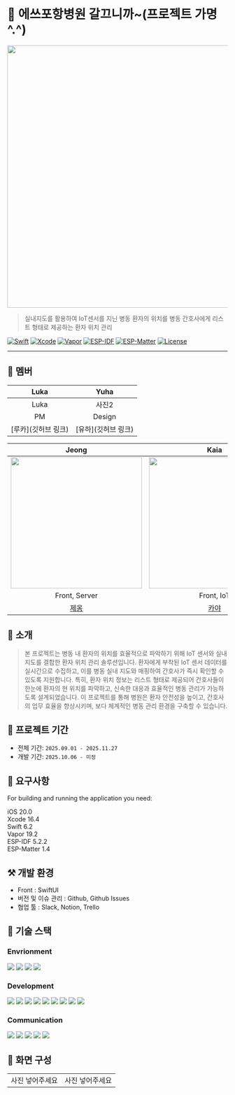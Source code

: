 # 🚀 에쓰포항병원 갈끄니까~(프로젝트 가명^.^)
<img width="600" src="https://github.com/user-attachments/assets/2e26c562-99ad-48a6-bbcd-f850c1ad434c" />

> 실내지도를 활용하여 IoT센서를 지닌 병동 환자의 위치를 병동 간호사에게 리스트 형태로 제공하는 환자 위치 관리

[![Swift](https://img.shields.io/badge/Swift-6.2-orange.svg)]()
[![Xcode](https://img.shields.io/badge/Xcode-16.4-blue.svg)]()
[![Vapor](https://img.shields.io/badge/Vapor-19.2-purple.svg)]()
[![ESP-IDF](https://img.shields.io/badge/ESP_IDF-5.4.2-red.svg)]()
[![ESP-Matter](https://img.shields.io/badge/ESP_Matter-1.4-026CDF.svg)]()
[![License](https://img.shields.io/badge/license-MIT-green.svg)]()

---

## 👥 멤버
| Luka | Yuha |
|:------:|:------:|
| Luka | 사진2 |
| PM | Design |
| [루카](깃허브 링크) | [유하](깃허브 링크) |

| Jeong | Kaia | One | Anne |
|:------:|:------:|:------:|:------:|
| <img src="https://github.com/user-attachments/assets/a1584790-a4be-403c-aca4-8677a4844379" width="300"> | <img src="https://github.com/user-attachments/assets/f8dcc3a9-86a8-4ef6-bec1-5839c4a16a4b" width="300"> | <img src="https://github.com/user-attachments/assets/9447ed4c-8318-4182-8d6c-f6e812a4c6df" width="300"> | <img src="https://i.redd.it/who-do-you-think-will-win-in-an-eating-contest-mitsuri-vs-v0-3sgw4emtbylb1.jpg?width=540&format=pjpg&auto=webp&s=41837e189f6ddc53f965df3d04f91135a4e8b192" width="300"> |
| Front, Server | Front, IoT | Front, IoT | Front, IoT |
| [제옹](https://github.com/JEONG-J) | [카야](https://github.com/gahyejeon) | [원](https://github.com/GthingkingG) | [앤](깃허브 링크) |

## 📱 소개
> 본 프로젝트는 병동 내 환자의 위치를 효율적으로 파악하기 위해 IoT 센서와 실내 지도를 결합한 환자 위치 관리 솔루션입니다. 환자에게 부착된 IoT 센서 데이터를 실시간으로 수집하고, 이를 병동 실내 지도와 매핑하여 간호사가 즉시 확인할 수 있도록 지원합니다.
특히, 환자 위치 정보는 리스트 형태로 제공되어 간호사들이 한눈에 환자의 현 위치를 파악하고, 신속한 대응과 효율적인 병동 관리가 가능하도록 설계되었습니다.
이 프로젝트를 통해 병원은 환자 안전성을 높이고, 간호사의 업무 효율을 향상시키며, 보다 체계적인 병동 관리 환경을 구축할 수 있습니다.

## 📆 프로젝트 기간
- 전체 기간: `2025.09.01 - 2025.11.27`
- 개발 기간: `2025.10.06 - 미정`

## 🤔 요구사항
For building and running the application you need:

iOS 20.0 <br>
Xcode 16.4 <br>
Swift 6.2 <br>
Vapor 19.2 <br>
ESP-IDF 5.2.2 <br>
ESP-Matter 1.4

## ⚒️ 개발 환경
* Front : SwiftUI
* 버전 및 이슈 관리 : Github, Github Issues
* 협업 툴 : Slack, Notion, Trello


## 🔎 기술 스택
### Envrionment
<div align="left">
<img src="https://img.shields.io/badge/git-%23F05033.svg?style=for-the-badge&logo=git&logoColor=white" />
<img src="https://img.shields.io/badge/github-%23121011.svg?style=for-the-badge&logo=github&logoColor=white" />
<img src="https://img.shields.io/badge/SPM-FA7343?style=for-the-badge&logo=swift&logoColor=white" />
  <img src="https://img.shields.io/badge/esphome-000000?style=for-the-badge&logo=esphome&logoColor=white" />
</div>

### Development
<div align="left">
<img src="https://img.shields.io/badge/Xcode-007ACC?style=for-the-badge&logo=Xcode&logoColor=white" />
<img src="https://img.shields.io/badge/swift-F05138?style=for-the-badge&logo=swift&logoColor=white" />
<img src="https://img.shields.io/badge/SwiftUI-42A5F5?style=for-the-badge&logo=swift&logoColor=white" />
<img src="https://img.shields.io/badge/Alamofire-FF5722?style=for-the-badge&logo=swift&logoColor=white" />
<img src="https://img.shields.io/badge/Moya-8A4182?style=for-the-badge&logo=swift&logoColor=white" />
<img src="https://img.shields.io/badge/Kingfisher-0F92F3?style=for-the-badge&logo=swift&logoColor=white" />
<img src="https://img.shields.io/badge/Combine-FF2D55?style=for-the-badge&logo=apple&logoColor=white" />
<img src="https://img.shields.io/badge/vapor-0D0D0D?style=for-the-badge&logo=vapor&logoColor=white" />
<img src="https://img.shields.io/badge/espressif-E7352C?style=for-the-badge&logo=espressif&logoColor=white" />
</div>

### Communication
<div align="left">
<img src="https://img.shields.io/badge/Miro-050038.svg?style=for-the-badge&logo=Miro&logoColor=white" />
<img src="https://img.shields.io/badge/Notion-000000.svg?style=for-the-badge&logo=Notion&logoColor=white" />
<img src="https://img.shields.io/badge/trello-13ADC7?style=for-the-badge&logo=trello&logoColor=white" />
<img src="https://img.shields.io/badge/slack-4A154B?style=for-the-badge&logo=slack&logoColor=white" />
<img src="https://img.shields.io/badge/Figma-F24E1E?style=for-the-badge&logo=Figma&logoColor=white" />
</div>

## 📱 화면 구성
<table>
  <tr>
    <td>
      사진 넣어주세요
    </td>
    <td>
      사진 넣어주세요
    </td>
   
  </tr>
</table>
